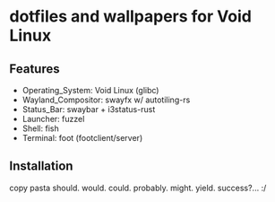 # dotfiles and wallpapers for Void Linux
## Features
- Operating_System: Void Linux (glibc)
- Wayland_Compositor: swayfx w/ autotiling-rs
- Status_Bar: swaybar + i3status-rust
- Launcher: fuzzel
- Shell: fish
- Terminal: foot (footclient/server)


## Installation

copy pasta should. would. could. probably. might. yield. success?... :/
